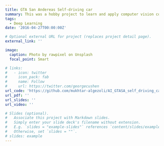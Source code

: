 ```yaml
---
title: GTA San Andereas Self-driving car
summary: This was a hobby project to learn and apply computer vision concepts, The idea is to control cars in games using python and then predict the next controller move using computer vision by reading pixels from the screen in real time! , and since Grand Theft Auto San Andereas is my favorite game I decided to use it as a proof of concept. I ended up recording the screen and finding Hough Lines using OpenCV which is then used as input to an AlexNet which predicts the next controller move (forward, back, right or left).
tags:
  - Deep Learning
date: '2016-04-27T00:00:00Z'

# Optional external URL for project (replaces project detail page).
external_link: ''

image:
  caption: Photo by rawpixel on Unsplash
  focal_point: Smart

# links:
#   - icon: twitter
#     icon_pack: fab
#     name: Follow
#     url: https://twitter.com/georgecushen
url_code: 'https://github.com/mukhtar-algezoli/AI_GTASA_self_driving_car'
url_pdf: ''
url_slides: ''
url_video: ''

# Slides (optional).
#   Associate this project with Markdown slides.
#   Simply enter your slide deck's filename without extension.
#   E.g. `slides = "example-slides"` references `content/slides/example-slides.md`.
#   Otherwise, set `slides = ""`.
# slides: example
---
```


